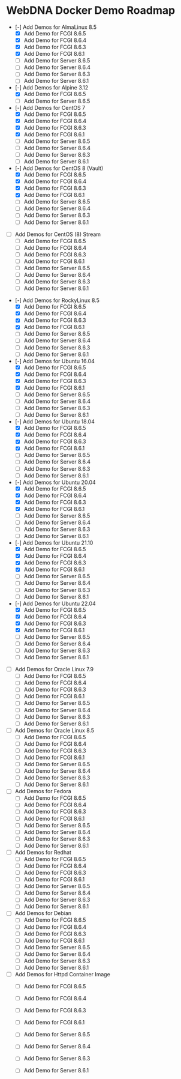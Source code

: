 # WebDNA Docker Demo Roadmap
- [-] Add Demos for AlmaLinux 8.5
    - [X] Add Demo for FCGI 8.6.5
    - [X] Add Demo for FCGI 8.6.4
    - [X] Add Demo for FCGI 8.6.3
    - [X] Add Demo for FCGI 8.6.1
    - [ ] Add Demo for Server 8.6.5
    - [ ] Add Demo for Server 8.6.4
    - [ ] Add Demo for Server 8.6.3
    - [ ] Add Demo for Server 8.6.1
- [-] Add Demos for Alpine 3.12
    - [X] Add Demo for FCGI 8.6.5
    - [ ] Add Demo for Server 8.6.5
- [-] Add Demos for CentOS 7
    - [X] Add Demo for FCGI 8.6.5
    - [X] Add Demo for FCGI 8.6.4
    - [X] Add Demo for FCGI 8.6.3
    - [X] Add Demo for FCGI 8.6.1
    - [ ] Add Demo for Server 8.6.5
    - [ ] Add Demo for Server 8.6.4
    - [ ] Add Demo for Server 8.6.3
    - [ ] Add Demo for Server 8.6.1
- [-] Add Demos for CentOS 8 (Vault)
    - [X] Add Demo for FCGI 8.6.5
    - [X] Add Demo for FCGI 8.6.4
    - [X] Add Demo for FCGI 8.6.3
    - [X] Add Demo for FCGI 8.6.1
    - [ ] Add Demo for Server 8.6.5
    - [ ] Add Demo for Server 8.6.4
    - [ ] Add Demo for Server 8.6.3
    - [ ] Add Demo for Server 8.6.1
- [ ] Add Demos for CentOS (8) Stream
    - [ ] Add Demo for FCGI 8.6.5
    - [ ] Add Demo for FCGI 8.6.4
    - [ ] Add Demo for FCGI 8.6.3
    - [ ] Add Demo for FCGI 8.6.1
    - [ ] Add Demo for Server 8.6.5
    - [ ] Add Demo for Server 8.6.4
    - [ ] Add Demo for Server 8.6.3
    - [ ] Add Demo for Server 8.6.1
- [-] Add Demos for RockyLinux 8.5
    - [X] Add Demo for FCGI 8.6.5
    - [X] Add Demo for FCGI 8.6.4
    - [X] Add Demo for FCGI 8.6.3
    - [X] Add Demo for FCGI 8.6.1
    - [ ] Add Demo for Server 8.6.5
    - [ ] Add Demo for Server 8.6.4
    - [ ] Add Demo for Server 8.6.3
    - [ ] Add Demo for Server 8.6.1
- [-] Add Demos for Ubuntu 16.04
    - [X] Add Demo for FCGI 8.6.5
    - [X] Add Demo for FCGI 8.6.4
    - [X] Add Demo for FCGI 8.6.3
    - [X] Add Demo for FCGI 8.6.1
    - [ ] Add Demo for Server 8.6.5
    - [ ] Add Demo for Server 8.6.4
    - [ ] Add Demo for Server 8.6.3
    - [ ] Add Demo for Server 8.6.1
- [-] Add Demos for Ubuntu 18.04
    - [X] Add Demo for FCGI 8.6.5
    - [X] Add Demo for FCGI 8.6.4
    - [X] Add Demo for FCGI 8.6.3
    - [X] Add Demo for FCGI 8.6.1
    - [ ] Add Demo for Server 8.6.5
    - [ ] Add Demo for Server 8.6.4
    - [ ] Add Demo for Server 8.6.3
    - [ ] Add Demo for Server 8.6.1
- [-] Add Demos for Ubuntu 20.04
    - [X] Add Demo for FCGI 8.6.5
    - [X] Add Demo for FCGI 8.6.4
    - [X] Add Demo for FCGI 8.6.3
    - [X] Add Demo for FCGI 8.6.1
    - [ ] Add Demo for Server 8.6.5
    - [ ] Add Demo for Server 8.6.4
    - [ ] Add Demo for Server 8.6.3
    - [ ] Add Demo for Server 8.6.1
- [-] Add Demos for Ubuntu 21.10
    - [X] Add Demo for FCGI 8.6.5
    - [X] Add Demo for FCGI 8.6.4
    - [X] Add Demo for FCGI 8.6.3
    - [X] Add Demo for FCGI 8.6.1
    - [ ] Add Demo for Server 8.6.5
    - [ ] Add Demo for Server 8.6.4
    - [ ] Add Demo for Server 8.6.3
    - [ ] Add Demo for Server 8.6.1
- [-] Add Demos for Ubuntu 22.04
    - [X] Add Demo for FCGI 8.6.5
    - [X] Add Demo for FCGI 8.6.4
    - [X] Add Demo for FCGI 8.6.3
    - [X] Add Demo for FCGI 8.6.1
    - [ ] Add Demo for Server 8.6.5
    - [ ] Add Demo for Server 8.6.4
    - [ ] Add Demo for Server 8.6.3
    - [ ] Add Demo for Server 8.6.1
- [ ] Add Demos for Oracle Linux 7.9
    - [ ] Add Demo for FCGI 8.6.5
    - [ ] Add Demo for FCGI 8.6.4
    - [ ] Add Demo for FCGI 8.6.3
    - [ ] Add Demo for FCGI 8.6.1
    - [ ] Add Demo for Server 8.6.5
    - [ ] Add Demo for Server 8.6.4
    - [ ] Add Demo for Server 8.6.3
    - [ ] Add Demo for Server 8.6.1
- [ ] Add Demos for Oracle Linux 8.5
    - [ ] Add Demo for FCGI 8.6.5
    - [ ] Add Demo for FCGI 8.6.4
    - [ ] Add Demo for FCGI 8.6.3
    - [ ] Add Demo for FCGI 8.6.1
    - [ ] Add Demo for Server 8.6.5
    - [ ] Add Demo for Server 8.6.4
    - [ ] Add Demo for Server 8.6.3
    - [ ] Add Demo for Server 8.6.1
- [ ] Add Demos for Fedora
    - [ ] Add Demo for FCGI 8.6.5
    - [ ] Add Demo for FCGI 8.6.4
    - [ ] Add Demo for FCGI 8.6.3
    - [ ] Add Demo for FCGI 8.6.1
    - [ ] Add Demo for Server 8.6.5
    - [ ] Add Demo for Server 8.6.4
    - [ ] Add Demo for Server 8.6.3
    - [ ] Add Demo for Server 8.6.1
- [ ] Add Demos for Redhat
    - [ ] Add Demo for FCGI 8.6.5
    - [ ] Add Demo for FCGI 8.6.4
    - [ ] Add Demo for FCGI 8.6.3
    - [ ] Add Demo for FCGI 8.6.1
    - [ ] Add Demo for Server 8.6.5
    - [ ] Add Demo for Server 8.6.4
    - [ ] Add Demo for Server 8.6.3
    - [ ] Add Demo for Server 8.6.1
- [ ] Add Demos for Debian
    - [ ] Add Demo for FCGI 8.6.5
    - [ ] Add Demo for FCGI 8.6.4
    - [ ] Add Demo for FCGI 8.6.3
    - [ ] Add Demo for FCGI 8.6.1
    - [ ] Add Demo for Server 8.6.5
    - [ ] Add Demo for Server 8.6.4
    - [ ] Add Demo for Server 8.6.3
    - [ ] Add Demo for Server 8.6.1
- [ ] Add Demos for Httpd Container Image
    - [ ] Add Demo for FCGI 8.6.5
    - [ ] Add Demo for FCGI 8.6.4
    - [ ] Add Demo for FCGI 8.6.3
    - [ ] Add Demo for FCGI 8.6.1
    - [ ] Add Demo for Server 8.6.5
    - [ ] Add Demo for Server 8.6.4
    - [ ] Add Demo for Server 8.6.3
    - [ ] Add Demo for Server 8.6.1

